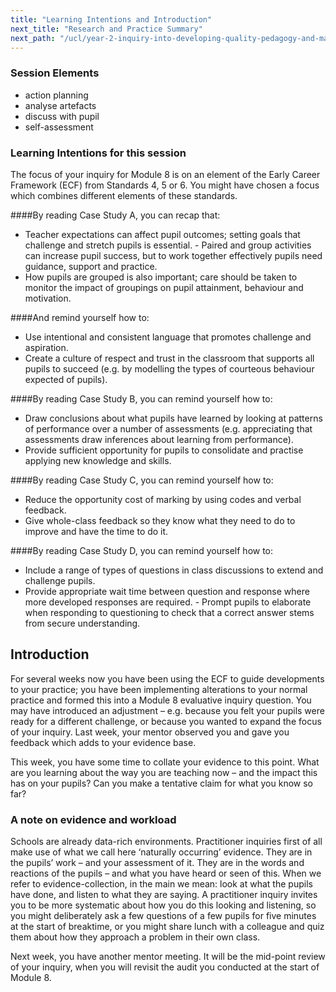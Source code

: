 ```yaml
---
title: "Learning Intentions and Introduction"
next_title: "Research and Practice Summary"
next_path: "/ucl/year-2-inquiry-into-developing-quality-pedagogy-and-making-productive-use-of-assessment-part-2/spring-week-2-ect-research-and-practice-summary"
---
```


### Session Elements

- action planning
- analyse artefacts
- discuss with pupil
- self-assessment

### Learning Intentions for this session

The focus of your inquiry for Module 8 is on an element of the Early Career Framework (ECF) from Standards 4, 5 or 6. You might have chosen a focus which combines different elements of these standards.

####By reading Case Study A, you can recap that:

- Teacher expectations can affect pupil outcomes; setting goals that challenge and stretch pupils is essential. - Paired and group activities can increase pupil success, but to work together effectively pupils need guidance, support and practice.
- How pupils are grouped is also important; care should be taken to monitor the impact of groupings on pupil attainment, behaviour and motivation.

####And remind yourself how to:

- Use intentional and consistent language that promotes challenge and aspiration.
- Create a culture of respect and trust in the classroom that supports all pupils to succeed (e.g. by modelling the types of courteous behaviour expected of pupils).

####By reading Case Study B, you can remind yourself how to:

- Draw conclusions about what pupils have learned by looking at patterns of performance over a number of assessments (e.g. appreciating that assessments draw inferences about learning from performance).
- Provide sufficient opportunity for pupils to consolidate and practise applying new knowledge and skills.

####By reading Case Study C, you can remind yourself how to:

- Reduce the opportunity cost of marking by using codes and verbal feedback.
- Give whole-class feedback so they know what they need to do to improve and have the time to do it.

####By reading Case Study D, you can remind yourself how to:

- Include a range of types of questions in class discussions to extend and challenge pupils.
- Provide appropriate wait time between question and response where more developed responses are required. - Prompt pupils to elaborate when responding to questioning to check that a correct answer stems from secure understanding.

## Introduction

For several weeks now you have been using the ECF to guide developments to your practice; you have been implementing alterations to your normal practice and formed this into a Module 8 evaluative inquiry question. You may have introduced an adjustment – e.g. because you felt your pupils were ready for a different challenge, or because you wanted to expand the focus of your inquiry. Last week, your mentor observed you and gave you feedback which adds to your evidence base.

This week, you have some time to collate your evidence to this point. What are you learning about the way you are teaching now – and the impact this has on your pupils? Can you make a tentative claim for what you know so far?

### A note on evidence and workload

Schools are already data-rich environments. Practitioner inquiries first of all make
use of what we call here ‘naturally occurring’ evidence. They are in the pupils’
work – and your assessment of it. They are in the words and reactions of the pupils
– and what you have heard or seen of this. When we refer to evidence-collection,
in the main we mean: look at what the pupils have done, and listen to what they are
saying. A practitioner inquiry invites you to be more systematic about how you do
this looking and listening, so you might deliberately ask a few questions of a few
pupils for five minutes at the start of breaktime, or you might share lunch with
a colleague and quiz them about how they approach a problem in their own class.

Next week, you have another mentor meeting. It will be the mid-point review of your inquiry, when you will revisit the audit you conducted at the start of Module 8.
